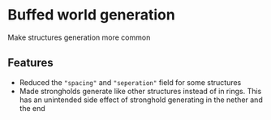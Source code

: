 # Buffed world generation
Make structures generation more common
## Features
- Reduced the `"spacing"` and `"seperation"` field for some structures
- Made strongholds generate like other structures instead of in rings. This has an unintended side effect of stronghold generating in the nether and the end
